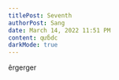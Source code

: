 ```yaml
---
titlePost: Seventh
authorPost: Sang
date: March 14, 2022 11:51 PM
content: qửbdc
darkMode: true
---
```

êrgerger